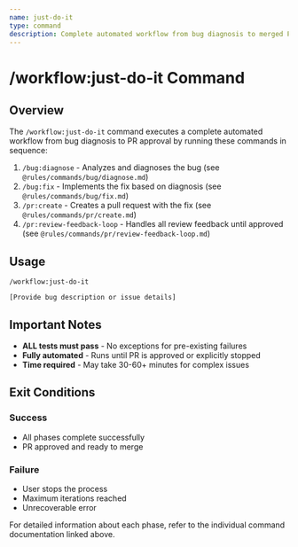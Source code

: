 ```yaml
---
name: just-do-it
type: command
description: Complete automated workflow from bug diagnosis to merged PR
---
```


# /workflow:just-do-it Command

## Overview

The `/workflow:just-do-it` command executes a complete automated workflow from bug diagnosis to PR approval by running these commands in sequence:

1. `/bug:diagnose` - Analyzes and diagnoses the bug (see `@rules/commands/bug/diagnose.md`)
2. `/bug:fix` - Implements the fix based on diagnosis (see `@rules/commands/bug/fix.md`)
3. `/pr:create` - Creates a pull request with the fix (see `@rules/commands/pr/create.md`)
4. `/pr:review-feedback-loop` - Handles all review feedback until approved (see `@rules/commands/pr/review-feedback-loop.md`)

## Usage

```
/workflow:just-do-it

[Provide bug description or issue details]
```

## Important Notes

- **ALL tests must pass** - No exceptions for pre-existing failures
- **Fully automated** - Runs until PR is approved or explicitly stopped
- **Time required** - May take 30-60+ minutes for complex issues

## Exit Conditions

### Success

- All phases complete successfully
- PR approved and ready to merge

### Failure

- User stops the process
- Maximum iterations reached
- Unrecoverable error

For detailed information about each phase, refer to the individual command documentation linked above.

```

```

